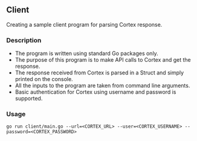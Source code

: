 ## Client
Creating a sample client program for parsing Cortex response. 

### Description
- The program is written using standard Go packages only.
- The purpose of this program is to make API calls to Cortex and get the response.
- The response received from Cortex is parsed in a Struct and simply printed on the console.
- All the inputs to the program are taken from command line arguments.
- Basic authentication for Cortex using username and password is supported.

### Usage
```
go run client/main.go --url=<CORTEX_URL> --user=<CORTEX_USERNAME> --password=<CORTEX_PASSWORD>
```